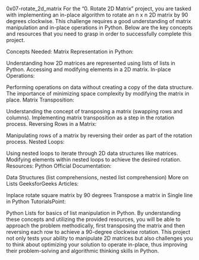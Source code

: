 0x07-rotate_2d_matrix
For the “0. Rotate 2D Matrix” project, you are tasked with implementing an in-place algorithm to rotate an n x n 2D matrix by 90 degrees clockwise. This challenge requires a good understanding of matrix manipulation and in-place operations in Python. Below are the key concepts and resources that you need to grasp in order to successfully complete this project.

Concepts Needed:
Matrix Representation in Python:

Understanding how 2D matrices are represented using lists of lists in Python.
Accessing and modifying elements in a 2D matrix.
In-place Operations:

Performing operations on data without creating a copy of the data structure.
The importance of minimizing space complexity by modifying the matrix in place.
Matrix Transposition:

Understanding the concept of transposing a matrix (swapping rows and columns).
Implementing matrix transposition as a step in the rotation process.
Reversing Rows in a Matrix:

Manipulating rows of a matrix by reversing their order as part of the rotation process.
Nested Loops:

Using nested loops to iterate through 2D data structures like matrices.
Modifying elements within nested loops to achieve the desired rotation.
Resources:
Python Official Documentation:

Data Structures (list comprehensions, nested list comprehension)
More on Lists
GeeksforGeeks Articles:

Inplace rotate square matrix by 90 degrees
Transpose a matrix in Single line in Python
TutorialsPoint:

Python Lists for basics of list manipulation in Python.
By understanding these concepts and utilizing the provided resources, you will be able to approach the problem methodically, first transposing the matrix and then reversing each row to achieve a 90-degree clockwise rotation. This project not only tests your ability to manipulate 2D matrices but also challenges you to think about optimizing your solution to operate in-place, thus improving their problem-solving and algorithmic thinking skills in Python.
